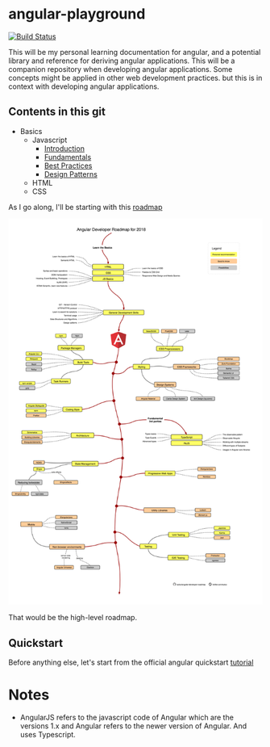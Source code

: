 # angular-playground
[![Build Status](https://travis-ci.org/bluezald/angular-playground.svg?branch=master)](https://travis-ci.org/bluezald/angular-playground)

This will be my personal learning documentation for angular, and a potential library and reference for deriving angular applications. This will be a companion repository when developing angular applications. Some concepts might be applied in other web development practices. but this is in context with developing angular applications.

## Contents in this git
- Basics
    - Javascript
        - [Introduction](https://github.com/bluezald/angular-playground/blob/master/basics/javascript/Introduction.md)
        - [Fundamentals](https://github.com/bluezald/angular-playground/blob/master/basics/javascript/fundamentals/README.md)
        - [Best Practices](https://github.com/bluezald/angular-playground/blob/master/basics/javascript/best-practices/BestPractices.md)
        - [Design Patterns](https://github.com/bluezald/angular-playground/blob/master/basics/javascript/design-patterns/DesignPatterns.md)
    - HTML
    - CSS

As I go along, I'll be starting with this [roadmap](https://github.com/sulco/angular-developer-roadmap)

![Roadmap](https://github.com/sulco/angular-developer-roadmap/blob/master/angular-dev-roadmap.png)

That would be the high-level roadmap.

## Quickstart
Before anything else, let's start from the official angular quickstart [tutorial](https://angular.io/guide/quickstart)

# Notes
- AngularJS refers to the javascript code of Angular which are the versions 1.x and Angular refers to the newer version of Angular. And uses Typescript.